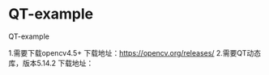 # QT-example
QT-example

1.需要下载opencv4.5+
下载地址：https://opencv.org/releases/
2.需要QT动态库，版本5.14.2
下载地址：
